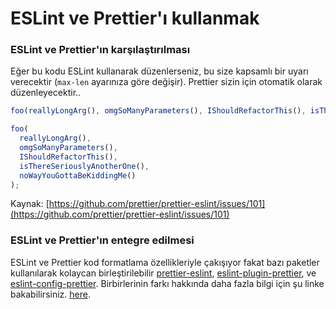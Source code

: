 # ESLint ve Prettier'ı kullanmak


### ESLint ve Prettier'ın karşılaştırılması

Eğer bu kodu ESLint kullanarak düzenlerseniz, bu size kapsamlı bir uyarı verecektir (`max-len` ayarınıza göre değişir). Prettier sizin için otomatik olarak düzenleyecektir..

```javascript
foo(reallyLongArg(), omgSoManyParameters(), IShouldRefactorThis(), isThereSeriouslyAnotherOne(), noWayYouGottaBeKiddingMe());
```

```javascript
foo(
  reallyLongArg(),
  omgSoManyParameters(),
  IShouldRefactorThis(),
  isThereSeriouslyAnotherOne(),
  noWayYouGottaBeKiddingMe()
);
```

Kaynak: [https://github.com/prettier/prettier-eslint/issues/101](https://github.com/prettier/prettier-eslint/issues/101)

### ESLint ve Prettier'ın entegre edilmesi

ESLint ve Prettier kod formatlama özellikleriyle çakışıyor fakat bazı paketler kullanılarak kolaycan birleştirilebilir [prettier-eslint](https://github.com/prettier/prettier-eslint), [eslint-plugin-prettier](https://github.com/prettier/eslint-plugin-prettier), ve [eslint-config-prettier](https://github.com/prettier/eslint-config-prettier). Birbirlerinin farkı hakkında daha fazla bilgi için şu linke bakabilirsiniz. [here](https://stackoverflow.com/questions/44690308/whats-the-difference-between-prettier-eslint-eslint-plugin-prettier-and-eslint).

